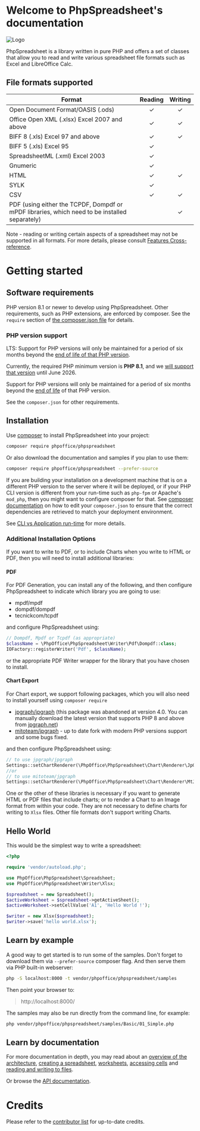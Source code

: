 # Welcome to PhpSpreadsheet's documentation

![Logo](./assets/logo.svg)

PhpSpreadsheet is a library written in pure PHP and offers a set of classes that
allow you to read and write various spreadsheet file formats such as Excel and LibreOffice Calc.

## File formats supported

|Format                                      |Reading|Writing|
|--------------------------------------------|:-----:|:-----:|
|Open Document Format/OASIS (.ods)           |   ✓   |   ✓   |
|Office Open XML (.xlsx) Excel 2007 and above|   ✓   |   ✓   |
|BIFF 8 (.xls) Excel 97 and above            |   ✓   |   ✓   |
|BIFF 5 (.xls) Excel 95                      |   ✓   |       |
|SpreadsheetML (.xml) Excel 2003             |   ✓   |       |
|Gnumeric                                    |   ✓   |       |
|HTML                                        |   ✓   |   ✓   |
|SYLK                                        |   ✓   |       |
|CSV                                         |   ✓   |   ✓   |
|PDF (using either the TCPDF, Dompdf or mPDF libraries, which need to be installed separately)|       |   ✓   |

Note - reading or writing certain aspects of a spreadsheet may not be supported in all formats. For more details, please consult
[Features Cross-reference](./references/features-cross-reference.md).

# Getting started

## Software requirements

PHP version 8.1 or newer to develop using PhpSpreadsheet. Other requirements, such as PHP extensions, are enforced by
composer. See the `require` section of [the composer.json file](https://github.com/PHPOffice/PhpSpreadsheet/blob/master/composer.json)
for details.

### PHP version support

LTS: Support for PHP versions will only be maintained for a period of six months beyond the
[end of life of that PHP version](https://www.php.net/eol.php).

Currently, the required PHP minimum version is __PHP 8.1__, and we [will support that version](https://www.php.net/eol.php) until June 2026.

Support for PHP versions will only be maintained for a period of six months beyond the
[end of life](https://www.php.net/supported-versions) of that PHP version.

See the `composer.json` for other requirements.

## Installation

Use [composer](https://getcomposer.org) to install PhpSpreadsheet into your project:

```sh
composer require phpoffice/phpspreadsheet
```

Or also download the documentation and samples if you plan to use them:

```sh
composer require phpoffice/phpspreadsheet --prefer-source
```

If you are building your installation on a development machine that is on a different PHP version to the server where it
will be deployed, or if your PHP CLI version is different from your run-time such as `php-fpm` or Apache's `mod_php`,
then you might want to configure composer for that.
See [composer documentation](https://getcomposer.org/doc/06-config.md#platform)
on how to edit your `composer.json` to ensure that the correct dependencies are retrieved to match your deployment
environment.

See [CLI vs Application run-time](https://php.watch/articles/composer-platform-check) for more details.

### Additional Installation Options

If you want to write to PDF, or to include Charts when you write to HTML or PDF, then you will need to install additional libraries:

#### PDF

For PDF Generation, you can install any of the following, and then configure PhpSpreadsheet to indicate which library you are going to use:
- mpdf/mpdf
- dompdf/dompdf
- tecnickcom/tcpdf

and configure PhpSpreadsheet using:

```php
// Dompdf, Mpdf or Tcpdf (as appropriate)
$className = \PhpOffice\PhpSpreadsheet\Writer\Pdf\Dompdf::class;
IOFactory::registerWriter('Pdf', $className);
```
or the appropriate PDF Writer wrapper for the library that you have chosen to install.

#### Chart Export

For Chart export, we support following packages, which you will also need to install yourself using `composer require`
- [jpgraph/jpgraph](https://packagist.org/packages/jpgraph/jpgraph) (this package was abandoned at version 4.0.
  You can manually download the latest version that supports PHP 8 and above from [jpgraph.net](https://jpgraph.net/))
- [mitoteam/jpgraph](https://packagist.org/packages/mitoteam/jpgraph) - up to date fork with modern PHP versions support and some bugs fixed.

and then configure PhpSpreadsheet using:
```php
// to use jpgraph/jpgraph
Settings::setChartRenderer(\PhpOffice\PhpSpreadsheet\Chart\Renderer\JpGraph::class);
//or
// to use mitoteam/jpgraph
Settings::setChartRenderer(\PhpOffice\PhpSpreadsheet\Chart\Renderer\MtJpGraphRenderer::class);
```

One or the other of these libraries is necessary if you want to generate HTML or PDF files that include charts; or to render a Chart to an Image format from within your code.
They are not necessary to define charts for writing to `Xlsx` files.
Other file formats don't support writing Charts.

## Hello World

This would be the simplest way to write a spreadsheet:

```php
<?php

require 'vendor/autoload.php';

use PhpOffice\PhpSpreadsheet\Spreadsheet;
use PhpOffice\PhpSpreadsheet\Writer\Xlsx;

$spreadsheet = new Spreadsheet();
$activeWorksheet = $spreadsheet->getActiveSheet();
$activeWorksheet->setCellValue('A1', 'Hello World !');

$writer = new Xlsx($spreadsheet);
$writer->save('hello world.xlsx');
```

## Learn by example

A good way to get started is to run some of the samples. Don't forget to download them via `--prefer-source` composer
flag. And then serve them via PHP built-in webserver:

```sh
php -S localhost:8000 -t vendor/phpoffice/phpspreadsheet/samples
```

Then point your browser to:

> http://localhost:8000/

The samples may also be run directly from the command line, for example:

```sh
php vendor/phpoffice/phpspreadsheet/samples/Basic/01_Simple.php
```

## Learn by documentation

For more documentation in depth, you may read about an [overview of the
architecture](./topics/architecture.md),
[creating a spreadsheet](./topics/creating-spreadsheet.md),
[worksheets](./topics/worksheets.md),
[accessing cells](./topics/accessing-cells.md) and
[reading and writing to files](./topics/reading-and-writing-to-file.md).

Or browse the [API documentation](https://phpoffice.github.io/PhpSpreadsheet).

# Credits

Please refer to the [contributor
list](https://github.com/PHPOffice/PhpSpreadsheet/graphs/contributors)
for up-to-date credits.
